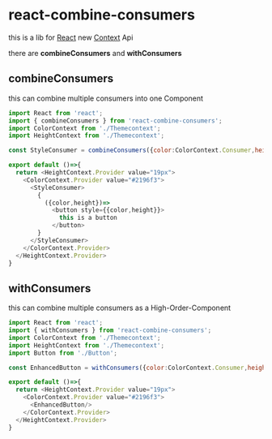 # react-combine-consumers

this is a lib for [React] new [Context] Api

there are **combineConsumers** and **withConsumers**

## combineConsumers

this can combine multiple consumers into one Component

```js
import React from 'react';
import { combineConsumers } from 'react-combine-consumers';
import ColorContext from './Themecontext';
import HeightContext from './Themecontext';

const StyleConsumer = combineConsumers({color:ColorContext.Consumer,height:HeightContext.Consumer})

export default ()=>{
  return <HeightContext.Provider value="19px">
    <ColorContext.Provider value="#2196f3">
      <StyleConsumer>
        {
          ({color,height})=>
            <button style={{color,height}}>
              this is a button
            </button>
        }
      </StyleConsumer>
    </ColorContext.Provider>
  </HeightContext.Provider>
}
```

## withConsumers

this can combine multiple consumers as a High-Order-Component

```js
import React from 'react';
import { withConsumers } from 'react-combine-consumers';
import ColorContext from './Themecontext';
import HeightContext from './Themecontext';
import Button from './Button';

const EnhancedButton = withConsumers({color:ColorContext.Consumer,height:HeightContext.Consumer})(Button)

export default ()=>{
  return <HeightContext.Provider value="19px">
    <ColorContext.Provider value="#2196f3">
      <EnhancedButton/>
    </ColorContext.Provider>
  </HeightContext.Provider>
}
```

[React]:https://reactjs.org
[Context]:https://reactjs.org/docs/context.html